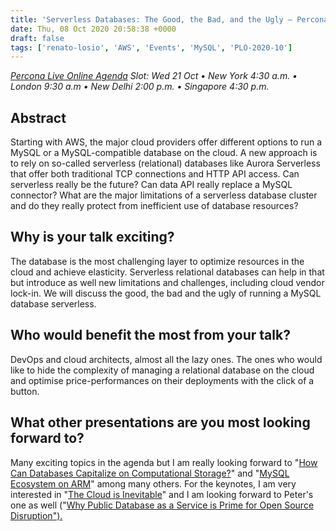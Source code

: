 ```yaml
---
title: 'Serverless Databases: The Good, the Bad, and the Ugly – Percona Live ONLINE Talk Preview'
date: Thu, 08 Oct 2020 20:58:38 +0000
draft: false
tags: ['renato-losio', 'AWS', 'Events', 'MySQL', 'PLO-2020-10']
---
```


_[Percona Live Online Agenda](https://www.percona.com/live/agenda) Slot: Wed 21 Oct • New York 4:30 a.m. • London 9:30 a.m • New Delhi 2:00 p.m. • Singapore 4:30 p.m._

Abstract
--------

Starting with AWS, the major cloud providers offer different options to run a MySQL or a MySQL-compatible database on the cloud. A new approach is to rely on so-called serverless (relational) databases like Aurora Serverless that offer both traditional TCP connections and HTTP API access. Can serverless really be the future? Can data API really replace a MySQL connector? What are the major limitations of a serverless database cluster and do they really protect from inefficient use of database resources?

Why is your talk exciting?
--------------------------

The database is the most challenging layer to optimize resources in the cloud and achieve elasticity. Serverless relational databases can help in that but introduce as well new limitations and challenges, including cloud vendor lock-in. We will discuss the good, the bad and the ugly of running a MySQL database serverless.

Who would benefit the most from your talk?
------------------------------------------

DevOps and cloud architects, almost all the lazy ones. The ones who would like to hide the complexity of managing a relational database on the cloud and optimise price-performances on their deployments with the click of a button.

What other presentations are you most looking forward to?
---------------------------------------------------------

Many exciting topics in the agenda but I am really looking forward to "[How Can Databases Capitalize on Computational Storage?](https://sched.co/eN9q)" and "[MySQL Ecosystem on ARM](https://sched.co/ePnR)" among many others. For the keynotes, I am very interested in "[The Cloud is Inevitable](https://sched.co/eov2)" and I am looking forward to Peter's one as well ("[Why Public Database as a Service is Prime for Open Source Disruption").](https://perconaliveonline2020.sched.com/#)